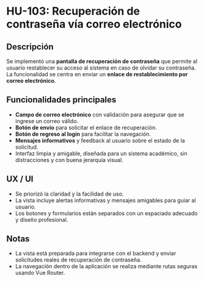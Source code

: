 # HU-103: Recuperación de contraseña vía correo electrónico

## Descripción

Se implementó una **pantalla de recuperación de contraseña** que permite al usuario restablecer su acceso al sistema en caso de olvidar su contraseña. La funcionalidad se centra en enviar un **enlace de restablecimiento por correo electrónico**.

## Funcionalidades principales

- **Campo de correo electrónico** con validación para asegurar que se ingrese un correo válido.
- **Botón de envío** para solicitar el enlace de recuperación.
- **Botón de regreso al login** para facilitar la navegación.
- **Mensajes informativos** y feedback al usuario sobre el estado de la solicitud.
- Interfaz limpia y amigable, diseñada para un sistema académico, sin distracciones y con buena jerarquía visual.

## UX / UI

- Se priorizó la claridad y la facilidad de uso.
- La vista incluye alertas informativas y mensajes amigables para guiar al usuario.
- Los botones y formularios están separados con un espaciado adecuado y diseño profesional.

## Notas

- La vista está preparada para integrarse con el backend y enviar solicitudes reales de recuperación de contraseña.
- La navegación dentro de la aplicación se realiza mediante rutas seguras usando Vue Router.
